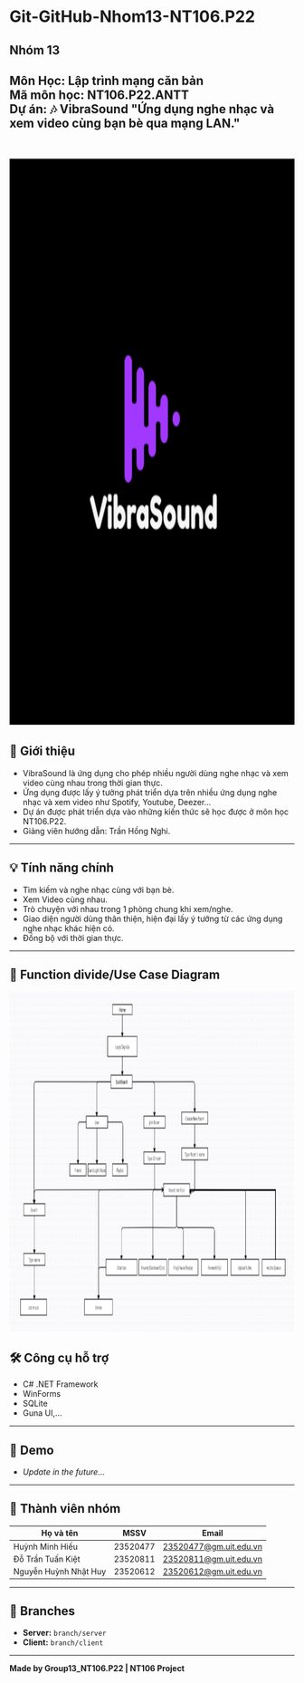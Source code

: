 # Git-GitHub-Nhom13-NT106.P22  

## Nhóm 13  

**Môn Học:** Lập trình mạng căn bản  
**Mã môn học:** NT106.P22.ANTT  
**Dự án:** 🎶 VibraSound "Ứng dụng nghe nhạc và xem video cùng bạn bè qua mạng LAN."  
<br><br>
<img src="https://github.com/mhieudzvcl/Git-GitHub-Nhom13-NT106.P22/blob/main/Assets/logoVibraSound.png" alt="Logo" width="1200px" height="1000px" /> 
---

## 📝 Giới thiệu  
- VibraSound là ứng dụng cho phép nhiều người dùng nghe nhạc và xem video cùng nhau trong thời gian thực.  
- Ứng dụng được lấy ý tưởng phát triển dựa trên nhiều ứng dụng nghe nhạc và xem video như Spotify, Youtube, Deezer...  
- Dự án được phát triển dựa vào những kiến thức sẽ học được ở môn học NT106.P22.  
- Giảng viên hướng dẫn: Trần Hồng Nghi.  

---

## 💡 Tính năng chính  
- Tìm kiếm và nghe nhạc cùng với bạn bè.  
- Xem Video cùng nhau.  
- Trò chuyện với nhau trong 1 phòng chung khi xem/nghe.  
- Giao diện người dùng thân thiện, hiện đại lấy ý tưởng từ các ứng dụng nghe nhạc khác hiện có.  
- Đồng bộ với thời gian thực.  

---
## 🚀 Function divide/Use Case Diagram
<img src="https://github.com/mhieudzvcl/Git-GitHub-Nhom13-NT106.P22/blob/main/Assets/Use%20case.png" alt="ảnh minh họa" width="1200px" height="600px" />

## 🛠️ Công cụ hỗ trợ  
- C# .NET Framework  
- WinForms  
- SQLite
- Guna UI,...  

---

## 📸 Demo  
- _Update in the future..._  

---

## 👥 Thành viên nhóm  
| Họ và tên            | MSSV      | Email                   |  
|--------------------- |-----------|-------------------------|  
| Huỳnh Minh Hiếu       | 23520477   | 23520477@gm.uit.edu.vn       |  
| Đỗ Trần Tuấn Kiệt     | 23520811   | 23520811@gm.uit.edu.vn       |  
| Nguyễn Huỳnh Nhật Huy | 23520612   | 23520612@gm.uit.edu.vn       |  

---

## 🔀 Branches  
- **Server:** `branch/server`  
- **Client:** `branch/client`  

---

**Made by Group13_NT106.P22 | NT106 Project**  
